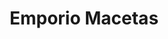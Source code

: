 ---
title: "Emporio Macetas"
url: /ciudad-autonoma-de-buenos-aires/emporio-macetas/
shop: general
---